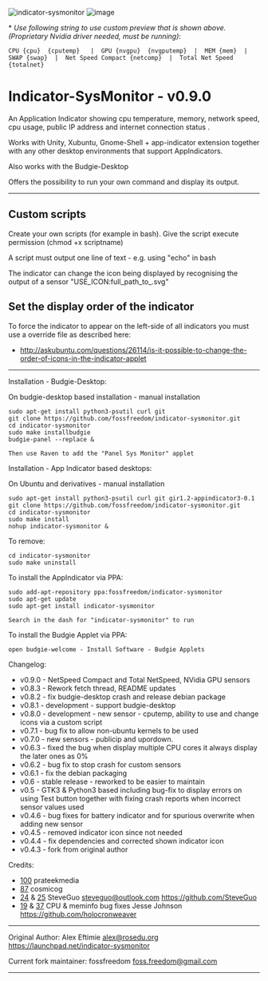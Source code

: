 ![indicator-sysmonitor](https://user-images.githubusercontent.com/9158844/37069705-90f272a2-21c5-11e8-806f-92b20cbf47ae.png)
![image](https://user-images.githubusercontent.com/41370460/98230824-9cfcfd80-1f81-11eb-9a68-2ac6e1c8adb9.png)


\* _Use following string to use custom preview that is shown above. (Proprietary Nvidia driver needed, must be running)_:

    CPU {cpu}  {cputemp}   |  GPU {nvgpu}  {nvgputemp}  |  MEM {mem}  |  SWAP {swap}  |  Net Speed Compact {netcomp}  |  Total Net Speed {totalnet}

Indicator-SysMonitor - v0.9.0
===================
An Application Indicator showing cpu temperature, memory, network speed, cpu usage, public IP address and internet connection status .

Works with Unity, Xubuntu, Gnome-Shell + app-indicator extension together with any other desktop environments that support AppIndicators.

Also works with the Budgie-Desktop

Offers the possibility to run your own command and display its output.

----

## Custom scripts

Create your own scripts (for example in bash).  Give the script execute permission (chmod +x scriptname)

A script must output one line of text - e.g. using "echo" in bash

The indicator can change the icon being displayed by recognising the output of a sensor "USE_ICON:full_path_to_.svg"

## Set the display order of the indicator

To force the indicator to appear on the left-side of all indicators you must use a override file as described here:

 - http://askubuntu.com/questions/26114/is-it-possible-to-change-the-order-of-icons-in-the-indicator-applet

----

Installation - Budgie-Desktop:

On budgie-desktop based installation  - manual installation

    sudo apt-get install python3-psutil curl git
    git clone https://github.com/fossfreedom/indicator-sysmonitor.git
    cd indicator-sysmonitor
    sudo make installbudgie
    budgie-panel --replace &
    
    Then use Raven to add the "Panel Sys Monitor" applet

Installation - App Indicator based desktops:

On Ubuntu and derivatives - manual installation


    sudo apt-get install python3-psutil curl git gir1.2-appindicator3-0.1
    git clone https://github.com/fossfreedom/indicator-sysmonitor.git
    cd indicator-sysmonitor
    sudo make install
    nohup indicator-sysmonitor &
    
To remove:

    cd indicator-sysmonitor
    sudo make uninstall
        
To install the AppIndicator via PPA:

    sudo add-apt-repository ppa:fossfreedom/indicator-sysmonitor
    sudo apt-get update
    sudo apt-get install indicator-sysmonitor
    
    Search in the dash for "indicator-sysmonitor" to run

To install the Budgie Applet via PPA:

    open budgie-welcome - Install Software - Budgie Applets

Changelog:
 
 - v0.9.0 - NetSpeed Compact and Total NetSpeed, NVidia GPU sensors
 - v0.8.3 - Rework fetch thread, README updates
 - v0.8.2 - fix budgie-desktop crash and release debian package
 - v0.8.1 - development - support budgie-desktop
 - v0.8.0 - development - new sensor - cputemp, ability to use and change icons via a custom script
 - v0.7.1 - bug fix to allow non-ubuntu kernels to be used
 - v0.7.0 - new sensors - publicip and upordown.
 - v0.6.3 - fixed the bug when display multiple CPU cores it always display the later ones as 0%
 - v0.6.2 - bug fix to stop crash for custom sensors
 - v0.6.1 - fix the debian packaging
 - v0.6 - stable release - reworked to be easier to maintain
 - v0.5 - GTK3 & Python3 based including bug-fix to display errors on using Test button
     together with fixing crash reports when incorrect sensor values used
 - v0.4.6 - bug fixes for battery indicator and for spurious overwrite when adding new sensor
 - v0.4.5 - removed indicator icon since not needed
 - v0.4.4 - fix dependencies and corrected shown indicator icon
 - v0.4.3 - fork from original author
 
Credits:
 
 - [100](https://github.com/fossfreedom/indicator-sysmonitor/pull/100) prateekmedia
 - [87](https://github.com/fossfreedom/indicator-sysmonitor/pull/87) cosmicog
 - [24](https://github.com/fossfreedom/indicator-sysmonitor/pull/24) & [25](https://github.com/fossfreedom/indicator-sysmonitor/pull/25) SteveGuo <steveguo@outlook.com> https://github.com/SteveGuo
 - [19](https://github.com/fossfreedom/indicator-sysmonitor/pull/19) & [37](https://github.com/fossfreedom/indicator-sysmonitor/pull/37) CPU & meminfo bug fixes Jesse Johnson https://github.com/holocronweaver

----

Original Author: Alex Eftimie <alex@rosedu.org>
https://launchpad.net/indicator-sysmonitor

Current fork maintainer: fossfreedom <foss.freedom@gmail.com>

----
